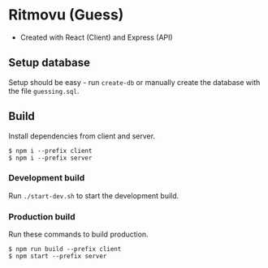 # Ritmovu (Guess)
- Created with React (Client) and Express (API)

## Setup database

Setup should be easy - run `create-db` or manually create the database with the file `guessing.sql`.

## Build

Install dependencies from client and server.
```
$ npm i --prefix client
$ npm i --prefix server
```

### Development build
Run `./start-dev.sh` to start the development build.

### Production build
Run these commands to build production.
```
$ npm run build --prefix client
$ npm start --prefix server
```
